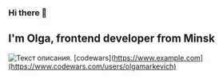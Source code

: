 ### Hi there 👋
## I'm Olga, frontend developer from Minsk

![Текст описания](https://www.codewars.com/users/olgamarkevich/badges/large?logo=false). 
[codewars](https://www.example.com](https://www.codewars.com/users/olgamarkevich)

